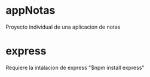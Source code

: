 # appNotas
Proyecto individual de una aplicacion de notas

# express
Requiere la intalacion de express "$npm install express"